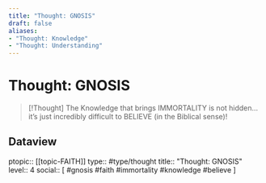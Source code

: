 ```yaml
---
title: "Thought: GNOSIS"
draft: false
aliases:
- "Thought: Knowledge"
- "Thought: Understanding"
---
```

# Thought: GNOSIS
> [!Thought]
> The Knowledge that brings IMMORTALITY is not hidden…it’s just incredibly difficult to BELIEVE (in the Biblical sense)!

## Dataview
ptopic:: [[topic-FAITH]]
type:: #type/thought
title:: "Thought: GNOSIS"
level:: 4
social:: [ #gnosis #faith #immortality #knowledge #believe ]